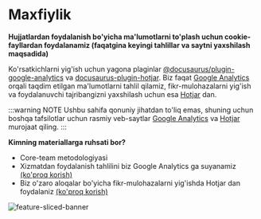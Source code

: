 # Maxfiylik

**Hujjatlardan foydalanish bo'yicha ma'lumotlarni to'plash uchun cookie-fayllardan foydalanamiz (faqatgina keyingi tahlillar va saytni yaxshilash maqsadida)**

Ko'rsatkichlarni yig'ish uchun yagona plaginlar [@docusaurus/plugin-google-analytics](https://docusaurus.io/docs/api/plugins/@docusaurus/plugin-google-analytics) va [docusaurus-plugin-hotjar](https://github.com/symblai/docusaurus-plugin-hotjar). Biz faqat [Google Analytics](https://analytics.google.com/) orqali taqdim etilgan ma'lumotlarni tahlil qilamiz, fikr-mulohazalarni yig'ish va foydalanuvchi tajribangizni yaxshilash uchun esa [Hotjar](https://www.hotjar.com/) dan.

:::warning NOTE
Ushbu sahifa qonuniy jihatdan to'liq emas, shuning uchun boshqa tafsilotlar uchun  rasmiy veb-saytlar [Google Analytics](https://analytics.google.com/) va [Hotjar](https://www.hotjar.com/) murojaat qiling.
:::

**Kimning materiallarga ruhsati bor?**

- Core-team metodologiyasi
- Xizmatdan foydalanish tahlilini biz Google Analytics ga suyanamiz [(ko'proq korish)](https://www.google.com/analytics/terms/us.html)
- Biz o'zaro aloqalar bo'yicha fikr-mulohazalarni yig'ishda Hotjar dan foydalaniz [(ko'proq korish)](https://help.hotjar.com/hc/en-us/categories/360003405813)

![feature-sliced-banner](/img/banner.jpg)
